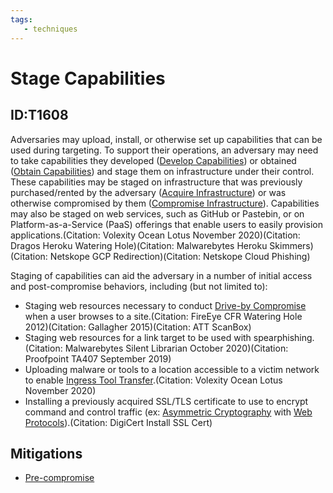 ```yaml
---
tags:
   - techniques
---
```

# Stage Capabilities
## ID:T1608
Adversaries may upload, install, or otherwise set up capabilities that can be used during targeting. To support their operations, an adversary may need to take capabilities they developed ([Develop Capabilities](/mitre/techniques/T1587)) or obtained ([Obtain Capabilities](/mitre/techniques/T1588)) and stage them on infrastructure under their control. These capabilities may be staged on infrastructure that was previously purchased/rented by the adversary ([Acquire Infrastructure](/mitre/techniques/T1583)) or was otherwise compromised by them ([Compromise Infrastructure](/mitre/techniques/T1584)). Capabilities may also be staged on web services, such as GitHub or Pastebin, or on Platform-as-a-Service (PaaS) offerings that enable users to easily provision applications.(Citation: Volexity Ocean Lotus November 2020)(Citation: Dragos Heroku Watering Hole)(Citation: Malwarebytes Heroku Skimmers)(Citation: Netskope GCP Redirection)(Citation: Netskope Cloud Phishing)

Staging of capabilities can aid the adversary in a number of initial access and post-compromise behaviors, including (but not limited to):

* Staging web resources necessary to conduct [Drive-by Compromise](/mitre/techniques/T1189) when a user browses to a site.(Citation: FireEye CFR Watering Hole 2012)(Citation: Gallagher 2015)(Citation: ATT ScanBox)
* Staging web resources for a link target to be used with spearphishing.(Citation: Malwarebytes Silent Librarian October 2020)(Citation: Proofpoint TA407 September 2019)
* Uploading malware or tools to a location accessible to a victim network to enable [Ingress Tool Transfer](/mitre/techniques/T1105).(Citation: Volexity Ocean Lotus November 2020)
* Installing a previously acquired SSL/TLS certificate to use to encrypt command and control traffic (ex: [Asymmetric Cryptography](/mitre/techniques/T1573/002) with [Web Protocols](/mitre/techniques/T1071/001)).(Citation: DigiCert Install SSL Cert)
## Mitigations
* [Pre-compromise](/mitre/mitigations/M1056)
